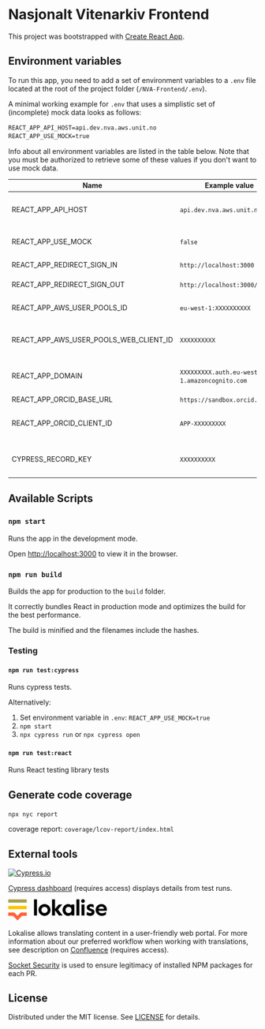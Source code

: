 # Nasjonalt Vitenarkiv Frontend

This project was bootstrapped with [Create React App](https://github.com/facebook/create-react-app).

## Environment variables

To run this app, you need to add a set of environment variables to a `.env` file located at the root of the project folder (`/NVA-Frontend/.env`).

A minimal working example for `.env` that uses a simplistic set of (incomplete) mock data looks as follows:

```markdown
REACT_APP_API_HOST=api.dev.nva.aws.unit.no
REACT_APP_USE_MOCK=true
```

Info about all environment variables are listed in the table below. Note that you must be authorized to retrieve some of these values if you don't want to use mock data.

| Name                                   | Example value                                | Description                                                                                                     |
| -------------------------------------- | -------------------------------------------- | --------------------------------------------------------------------------------------------------------------- |
| REACT_APP_API_HOST                     | `api.dev.nva.aws.unit.no`                    | Required. Base URL to the API. Value can be found by logging in to the Parameter Store in AWS. (/NVA/ApiDomain) |
| REACT_APP_USE_MOCK                     | `false`                                      | Whether to use local mock data or not. If `true`, no more variables are needed.                                 |
| REACT_APP_REDIRECT_SIGN_IN             | `http://localhost:3000`                      | Callback URI for successfull login.                                                                             |
| REACT_APP_REDIRECT_SIGN_OUT            | `http://localhost:3000/logout`               | Callback URI for successfull logout.                                                                            |
| REACT_APP_AWS_USER_POOLS_ID            | `eu-west-1:XXXXXXXXXX`                       | Value can be found by logging in to the Parameter Store in AWS. (CognitoUserPoolId)                             |
| REACT_APP_AWS_USER_POOLS_WEB_CLIENT_ID | `XXXXXXXXXX`                                 | Value can be found by logging in to the Parameter Store in AWS. (CognitoUserPoolAppClientId)                    |
| REACT_APP_DOMAIN                       | `XXXXXXXXX.auth.eu-west-1.amazoncognito.com` | Value can be found by logging in to the Parameter Store in AWS. (CognitoAuthenticationDomain)                   |
| REACT_APP_ORCID_BASE_URL               | `https://sandbox.orcid.org`                  | Base URL to ORCID integration.                                                                                  |
| REACT_APP_ORCID_CLIENT_ID              | `APP-XXXXXXXXX`                              | Value can be found by logging in to the Secrets Manager in AWS (OrcidClientID) or ORCID Admin dashboard.        |
| CYPRESS_RECORD_KEY                     | `XXXXXXXXXX`                                 | Value can be found by logging in to the Secrets Manager in AWS (CypressRecordKey) or Cypress Dashboard          |

## Available Scripts

### `npm start`

Runs the app in the development mode.

Open [http://localhost:3000](http://localhost:3000) to view it in the browser.

### `npm run build`

Builds the app for production to the `build` folder.

It correctly bundles React in production mode and optimizes the build for the best performance.

The build is minified and the filenames include the hashes.

### Testing

#### `npm run test:cypress`

Runs cypress tests.

Alternatively:

1. Set environment variable in `.env`: `REACT_APP_USE_MOCK=true`
2. `npm start`
3. `npx cypress run` or `npx cypress open`

#### `npm run test:react`

Runs React testing library tests

## Generate code coverage

`npx nyc report`

coverage report: `coverage/lcov-report/index.html`

## External tools

[![Cypress.io](https://img.shields.io/badge/tested%20with-Cypress-04C38E.svg)](https://www.cypress.io/)

[Cypress dashboard](https://dashboard.cypress.io/projects/kigtb6) (requires access) displays details from test runs.

<a title="Lokalise: accelerate localization from code to delivery" href="https://lokalise.com/"><img src="./src/resources/images/lokalise_logo.svg?raw=true" alt="Lokalise logo" width="200px"></a><br>

Lokalise allows translating content in a user-friendly web portal. For more information about our preferred workflow when working with translations, see description on [Confluence](https://unit.atlassian.net/wiki/spaces/NVAP/pages/2439774211/Frontend+translations) (requires access).

[Socket Security](https://socket.dev/) is used to ensure legitimacy of installed NPM packages for each PR.

## License

Distributed under the MIT license. See [LICENSE](./LICENSE) for details.
